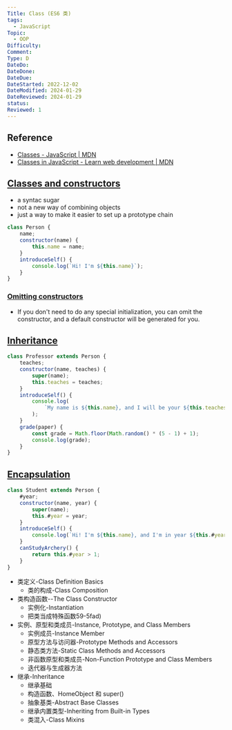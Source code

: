 ```yaml
---
Title: Class (ES6 类)
tags:
  - JavaScript
Topic:
  - OOP
Difficulty: 
Comment: 
Type: D
DateDo: 
DateDone: 
DateDue: 
DateStarted: 2022-12-02
DateModified: 2024-01-29
DateReviewed: 2024-01-29
status: 
Reviewed: 1
---
```

## Reference
- [Classes - JavaScript | MDN](https://developer.mozilla.org/en-US/docs/Web/JavaScript/Reference/Classes)  
- [Classes in JavaScript - Learn web development | MDN](https://developer.mozilla.org/en-US/docs/Learn/JavaScript/Objects/Classes_in_JavaScript)

## [Classes and constructors](https://developer.mozilla.org/en-US/docs/Learn/JavaScript/Objects/Classes_in_JavaScript#classes_and_constructors)
  - a syntac sugar
  - not a new way of combining objects
  - just a way to make it easier to set up a prototype chain

```js
class Person {
	name;
	constructor(name) {
		this.name = name;
	}
	introduceSelf() {
		console.log(`Hi! I'm ${this.name}`);
	}
}
```

### [Omitting constructors](https://developer.mozilla.org/en-US/docs/Learn/JavaScript/Objects/Classes_in_JavaScript#omitting_constructors)

- If you don't need to do any special initialization, you can omit the constructor, and a default constructor will be generated for you.

## [Inheritance](https://developer.mozilla.org/en-US/docs/Learn/JavaScript/Objects/Classes_in_JavaScript#inheritance)

```js
class Professor extends Person {
	teaches;
	constructor(name, teaches) {
		super(name);
		this.teaches = teaches;
	}
	introduceSelf() {
		console.log(
			`My name is ${this.name}, and I will be your ${this.teaches} professor.`
		);
	}
	grade(paper) {
		const grade = Math.floor(Math.random() * (5 - 1) + 1);
		console.log(grade);
	}
}
```

## [Encapsulation](https://developer.mozilla.org/en-US/docs/Learn/JavaScript/Objects/Classes_in_JavaScript#encapsulation)

```js
class Student extends Person {
	#year;
	constructor(name, year) {
		super(name);
		this.#year = year;
	}
	introduceSelf() {
		console.log(`Hi! I'm ${this.name}, and I'm in year ${this.#year}.`);
	}
	canStudyArchery() {
		return this.#year > 1;
	}
}
```

- 类定义-Class Definition Basics
  - 类的构成-Class Composition
- 类构造函数--The Class Constructor
  - 实例化-Instantiation
  - 把类当成特殊函数59-5fad)
- 实例、原型和类成员-Instance, Prototype, and Class Members
  - 实例成员-Instance Member
  - 原型方法与访问器-Prototype Methods and Accessors
  - 静态类方法-Static Class Methods and Accessors
  - 非函数原型和类成员-Non-Function Prototype and Class Members
  - 迭代器与生成器方法
- 继承-Inheritance
  - 继承基础
  - 构造函数、HomeObject 和 super()
  - 抽象基类-Abstract Base Classes
  - 继承内置类型-Inheriting from Built-in Types
  - 类混入-Class Mixins
